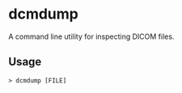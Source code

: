 # dcmdump

A command line utility for inspecting DICOM files.

## Usage

```shell
> dcmdump [FILE]
```
